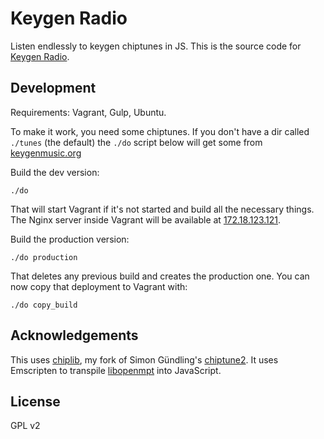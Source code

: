 # Keygen Radio

Listen endlessly to keygen chiptunes in JS. This is the source code for [Keygen
Radio][kgradio].

## Development

Requirements: Vagrant, Gulp, Ubuntu.

To make it work, you need some chiptunes. If you don't have a dir called
`./tunes` (the default) the `./do` script below will get some from
[keygenmusic.org][kgmusic]

Build the dev version:

    ./do

That will start Vagrant if it's not started and build all the necessary things.
The Nginx server inside Vagrant will be available at
[172.18.123.121](http://172.18.123.121).

Build the production version:

    ./do production

That deletes any previous build and creates the production one. You can now copy
that deployment to Vagrant with:

    ./do copy_build

## Acknowledgements

This uses [chiplib][chiplib], my fork of Simon Gündling's
[chiptune2][chiptune2]. It uses Emscripten to transpile [libopenmpt][libopenmpt]
into JavaScript.

## License

GPL v2

[kgradio]: http://keygenradio.com
[kgmusic]: http://keygenmusic.org
[chiplib]: https://github.com/paul-nechifor/chiplib
[chiptune2]: https://github.com/deskjet/chiptune2.js
[libopenmpt]: http://lib.openmpt.org/libopenmpt
